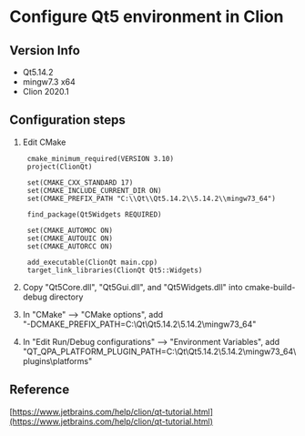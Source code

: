 # Configure Qt5 environment in Clion

## Version Info
- Qt5.14.2
- mingw7.3 x64
- Clion 2020.1

## Configuration steps

1. Edit CMake

        cmake_minimum_required(VERSION 3.10)
        project(ClionQt)

        set(CMAKE_CXX_STANDARD 17)
        set(CMAKE_INCLUDE_CURRENT_DIR ON)
        set(CMAKE_PREFIX_PATH "C:\\Qt\\Qt5.14.2\\5.14.2\\mingw73_64")

        find_package(Qt5Widgets REQUIRED)

        set(CMAKE_AUTOMOC ON)
        set(CMAKE_AUTOUIC ON)
        set(CMAKE_AUTORCC ON)

        add_executable(ClionQt main.cpp)
        target_link_libraries(ClionQt Qt5::Widgets)

2. Copy "Qt5Core.dll", "Qt5Gui.dll", and "Qt5Widgets.dll" into cmake-build-debug directory

3. In "CMake" --> "CMake options", add\
    "-DCMAKE_PREFIX_PATH=C:\Qt\Qt5.14.2\5.14.2\mingw73_64\"

4. In "Edit Run/Debug configurations" --> "Environment Variables", add\
 "QT_QPA_PLATFORM_PLUGIN_PATH=C:\Qt\Qt5.14.2\5.14.2\mingw73_64\plugins\platforms"

## Reference
[https://www.jetbrains.com/help/clion/qt-tutorial.html](https://www.jetbrains.com/help/clion/qt-tutorial.html)
